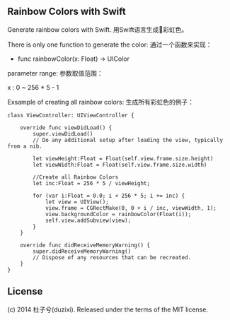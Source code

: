 Rainbow Colors with Swift
-------------------------

Generate rainbow colors with Swift.
用Swift语言生成🌈彩虹色。

There is only one function to generate the color:
通过一个函数来实现：


- func rainbowColor(x: Float) -> UIColor


parameter range: 
参数取值范围：

x : 0 ~ 256 * 5 - 1


Exsample of creating all rainbow colors:
生成所有彩虹色的例子：


    class ViewController: UIViewController {
                            
        override func viewDidLoad() {
            super.viewDidLoad()
            // Do any additional setup after loading the view, typically from a nib.
        
            let viewHeight:Float = Float(self.view.frame.size.height)
            let viewWidth:Float = Float(self.view.frame.size.width)
        
            //Create all Rainbow Colors
            let inc:Float = 256 * 5 / viewHeight;
        
            for (var i:Float = 0.0; i < 256 * 5; i += inc) {
                let view = UIView();
                view.frame = CGRectMake(0, 0 + i / inc, viewWidth, 1);
                view.backgroundColor = rainbowColor(Float(i));
                self.view.addSubview(view);
            }
        }

        override func didReceiveMemoryWarning() {
            super.didReceiveMemoryWarning()
            // Dispose of any resources that can be recreated.
        }
    }

License
-------
(c) 2014 杜子兮(duzixi). Released under the terms of the MIT license.
